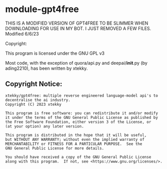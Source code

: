 # module-gpt4free

THIS IS A MODIFIED VERSION OF GPT4FREE TO BE SLIMMER WHEN DOWNLOADING FOR USE IN MY BOT.
I JUST REMOVED A FEW FILES.
Modified 6/6/23

Copyright:

This program is licensed under the GNU GPL v3

Most code, with the exception of quora/api.py and deepai/__init__.py (by ading2210), has been written by xtekky.

## Copyright Notice:
```
xtekky/gpt4free: multiple reverse engineered language-model api's to decentralise the ai industry.
Copyright (C) 2023 xtekky

This program is free software: you can redistribute it and/or modify
it under the terms of the GNU General Public License as published by
the Free Software Foundation, either version 3 of the License, or
(at your option) any later version.

This program is distributed in the hope that it will be useful,
but WITHOUT ANY WARRANTY; without even the implied warranty of
MERCHANTABILITY or FITNESS FOR A PARTICULAR PURPOSE.  See the
GNU General Public License for more details.

You should have received a copy of the GNU General Public License
along with this program.  If not, see <https://www.gnu.org/licenses/>.
```
